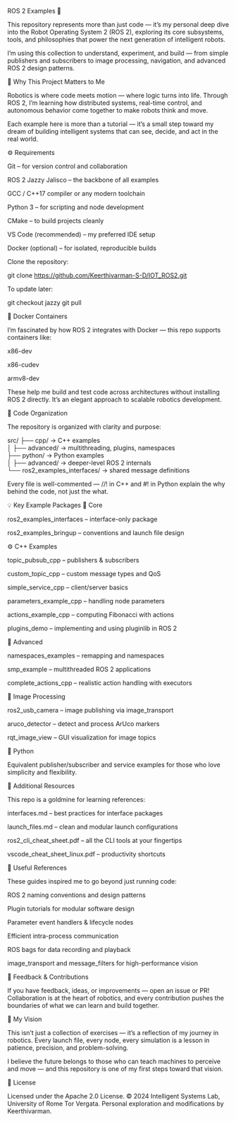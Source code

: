 ROS 2 Examples 🚀

This repository represents more than just code — it’s my personal deep dive into the Robot Operating System 2 (ROS 2), exploring its core subsystems, tools, and philosophies that power the next generation of intelligent robots.

I’m using this collection to understand, experiment, and build — from simple publishers and subscribers to image processing, navigation, and advanced ROS 2 design patterns.

🧭 Why This Project Matters to Me

Robotics is where code meets motion — where logic turns into life.
Through ROS 2, I’m learning how distributed systems, real-time control, and autonomous behavior come together to make robots think and move.

Each example here is more than a tutorial — it’s a small step toward my dream of building intelligent systems that can see, decide, and act in the real world.

⚙️ Requirements

Git – for version control and collaboration

ROS 2 Jazzy Jalisco – the backbone of all examples

GCC / C++17 compiler or any modern toolchain

Python 3 – for scripting and node development

CMake – to build projects cleanly

VS Code (recommended) – my preferred IDE setup

Docker (optional) – for isolated, reproducible builds

Clone the repository:

git clone  https://github.com/Keerthivarman-S-D/IOT_ROS2.git


To update later:

git checkout jazzy
git pull

🐳 Docker Containers

I’m fascinated by how ROS 2 integrates with Docker — this repo supports containers like:

x86-dev

x86-cudev

armv8-dev

These help me build and test code across architectures without installing ROS 2 directly. It’s an elegant approach to scalable robotics development.

🧩 Code Organization

The repository is organized with clarity and purpose:

src/
 ├── cpp/           → C++ examples  
 │   ├── advanced/  → multithreading, plugins, namespaces  
 ├── python/        → Python examples  
 │   ├── advanced/  → deeper-level ROS 2 internals  
 └── ros2_examples_interfaces/  → shared message definitions


Every file is well-commented — //! in C++ and #! in Python explain the why behind the code, not just the what.

💡 Key Example Packages
🧩 Core

ros2_examples_interfaces – interface-only package

ros2_examples_bringup – conventions and launch file design

⚙️ C++ Examples

topic_pubsub_cpp – publishers & subscribers

custom_topic_cpp – custom message types and QoS

simple_service_cpp – client/server basics

parameters_example_cpp – handling node parameters

actions_example_cpp – computing Fibonacci with actions

plugins_demo – implementing and using pluginlib in ROS 2

🔬 Advanced

namespaces_examples – remapping and namespaces

smp_example – multithreaded ROS 2 applications

complete_actions_cpp – realistic action handling with executors

🎥 Image Processing

ros2_usb_camera – image publishing via image_transport

aruco_detector – detect and process ArUco markers

rqt_image_view – GUI visualization for image topics

🐍 Python

Equivalent publisher/subscriber and service examples for those who love simplicity and flexibility.

📘 Additional Resources

This repo is a goldmine for learning references:

interfaces.md – best practices for interface packages

launch_files.md – clean and modular launch configurations

ros2_cli_cheat_sheet.pdf – all the CLI tools at your fingertips

vscode_cheat_sheet_linux.pdf – productivity shortcuts

🔗 Useful References

These guides inspired me to go beyond just running code:

ROS 2 naming conventions and design patterns

Plugin tutorials for modular software design

Parameter event handlers & lifecycle nodes

Efficient intra-process communication

ROS bags for data recording and playback

image_transport and message_filters for high-performance vision

🤝 Feedback & Contributions

If you have feedback, ideas, or improvements — open an issue or PR!
Collaboration is at the heart of robotics, and every contribution pushes the boundaries of what we can learn and build together.

🧡 My Vision

This isn’t just a collection of exercises — it’s a reflection of my journey in robotics.
Every launch file, every node, every simulation is a lesson in patience, precision, and problem-solving.

I believe the future belongs to those who can teach machines to perceive and move — and this repository is one of my first steps toward that vision.

🪪 License

Licensed under the Apache 2.0 License.
© 2024 Intelligent Systems Lab, University of Rome Tor Vergata.
Personal exploration and modifications by Keerthivarman.
